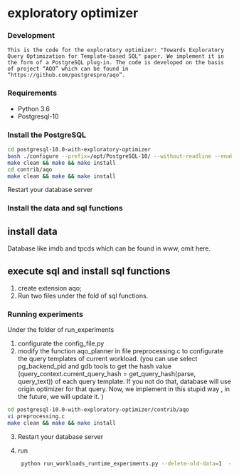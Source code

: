 # exploratory optimizer


### Development
    This is the code for the exploratory optimizer: "Towards Exploratory Query Optimization for Template-based SQL" paper. We implement it in the form of a PostgreSQL plug-in. The code is developed on the basis of project “AQO” which can be found in “https://github.com/postgrespro/aqo”.

### Requirements
- Python 3.6
- Postgresql-10

### Install the PostgreSQL
```sh
cd postgresql-10.0-with-exploratory-optimizer
bash ./configure --prefix=/opt/PostgreSQL-10/ --without-readline --enable-debug CFLAGS='-O0 -g'
make clean && make && make install 
cd contrib/aqo                                               
make clean && make && make install 
```
Restart your database server
### Install the data and sql functions
## install data
Database like imdb and tpcds which can be found in www, omit here.
## execute sql and install sql functions
1. create extension aqo;
2. Run two files under the fold of sql functions.
### Running experiments 
Under the folder of run_experiments
1. configurate the config_file.py
2. modify the function aqo_planner in file preprocessing.c to configurate the query templates of current workload. (you can use select pg_backend_pid and gdb tools to get the hash value (query_context.current_query_hash = get_query_hash(parse, query_text)) of each query template. If you not do that, database will use origin optimizer for that query. Now, we implement in this stupid way , in the future, we will update it. )
```sh
cd postgresql-10.0-with-exploratory-optimizer/contrib/aqo   
vi preprocessing.c                                              
make clean && make && make install 
```
3. Restart your database server

4. run
    ```sh
     python run_workloads_runtime_experiments.py --delete-old-data=1  --query-mode=2  --begin-num=1  --end-num=4000  ----history-num=7 --markov-m=3
    ```

